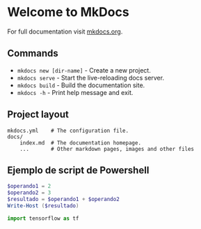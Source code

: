 # Welcome to MkDocs

For full documentation visit [mkdocs.org](https://www.mkdocs.org).

## Commands

* `mkdocs new [dir-name]` - Create a new project.
* `mkdocs serve` - Start the live-reloading docs server.
* `mkdocs build` - Build the documentation site.
* `mkdocs -h` - Print help message and exit.

## Project layout

    mkdocs.yml    # The configuration file.
    docs/
        index.md  # The documentation homepage.
        ...       # Other markdown pages, images and other files

## Ejemplo de script de Powershell
``` ps1 title="Cacharra" linenums="1"
$operando1 = 2
$operando2 = 3
$resultado = $operando1 + $operando2
Write-Host ($resultado)
```

``` py linenums="1"
import tensorflow as tf
```